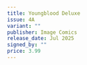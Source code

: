 ```yaml
---
title: Youngblood Deluxe
issue: 4A
variant: ""
publisher: Image Comics
release_date: Jul 2025
signed_by: ""
price: 3.99
---
```


